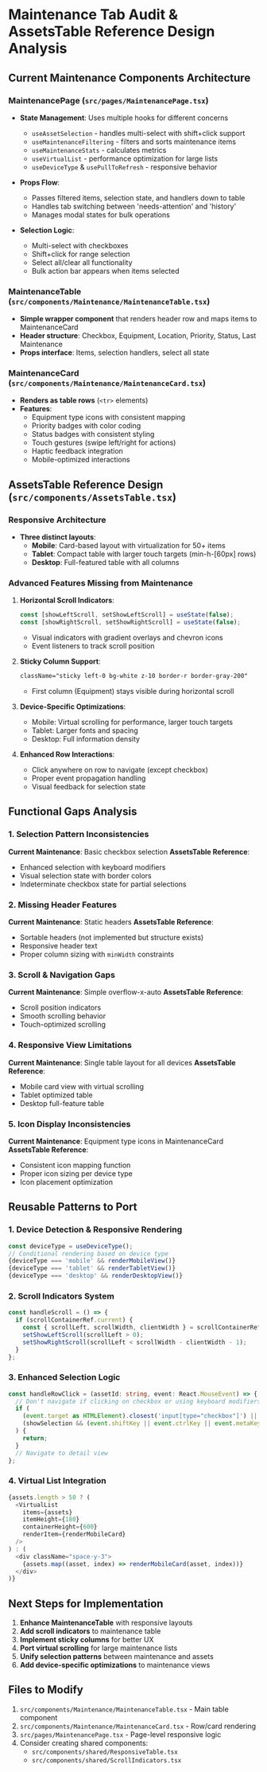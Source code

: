 # Maintenance Tab Audit & AssetsTable Reference Design Analysis

## Current Maintenance Components Architecture

### MaintenancePage (`src/pages/MaintenancePage.tsx`)
- **State Management**: Uses multiple hooks for different concerns
  - `useAssetSelection` - handles multi-select with shift+click support
  - `useMaintenanceFiltering` - filters and sorts maintenance items
  - `useMaintenanceStats` - calculates metrics
  - `useVirtualList` - performance optimization for large lists
  - `useDeviceType` & `usePullToRefresh` - responsive behavior

- **Props Flow**: 
  - Passes filtered items, selection state, and handlers down to table
  - Handles tab switching between 'needs-attention' and 'history'
  - Manages modal states for bulk operations

- **Selection Logic**:
  - Multi-select with checkboxes
  - Shift+click for range selection
  - Select all/clear all functionality
  - Bulk action bar appears when items selected

### MaintenanceTable (`src/components/Maintenance/MaintenanceTable.tsx`)
- **Simple wrapper component** that renders header row and maps items to MaintenanceCard
- **Header structure**: Checkbox, Equipment, Location, Priority, Status, Last Maintenance
- **Props interface**: Items, selection handlers, select all state

### MaintenanceCard (`src/components/Maintenance/MaintenanceCard.tsx`)
- **Renders as table rows** (`<tr>` elements)
- **Features**:
  - Equipment type icons with consistent mapping
  - Priority badges with color coding
  - Status badges with consistent styling
  - Touch gestures (swipe left/right for actions)
  - Haptic feedback integration
  - Mobile-optimized interactions

## AssetsTable Reference Design (`src/components/AssetsTable.tsx`)

### Responsive Architecture
- **Three distinct layouts**:
  - **Mobile**: Card-based layout with virtualization for 50+ items
  - **Tablet**: Compact table with larger touch targets (min-h-[60px] rows)
  - **Desktop**: Full-featured table with all columns

### Advanced Features Missing from Maintenance
1. **Horizontal Scroll Indicators**:
   ```typescript
   const [showLeftScroll, setShowLeftScroll] = useState(false);
   const [showRightScroll, setShowRightScroll] = useState(false);
   ```
   - Visual indicators with gradient overlays and chevron icons
   - Event listeners to track scroll position

2. **Sticky Column Support**:
   ```css
   className="sticky left-0 bg-white z-10 border-r border-gray-200"
   ```
   - First column (Equipment) stays visible during horizontal scroll

3. **Device-Specific Optimizations**:
   - Mobile: Virtual scrolling for performance, larger touch targets
   - Tablet: Larger fonts and spacing
   - Desktop: Full information density

4. **Enhanced Row Interactions**:
   - Click anywhere on row to navigate (except checkbox)
   - Proper event propagation handling
   - Visual feedback for selection state

## Functional Gaps Analysis

### 1. Selection Pattern Inconsistencies
**Current Maintenance**: Basic checkbox selection
**AssetsTable Reference**: 
- Enhanced selection with keyboard modifiers
- Visual selection state with border colors
- Indeterminate checkbox state for partial selections

### 2. Missing Header Features
**Current Maintenance**: Static headers
**AssetsTable Reference**:
- Sortable headers (not implemented but structure exists)
- Responsive header text
- Proper column sizing with `minWidth` constraints

### 3. Scroll & Navigation Gaps
**Current Maintenance**: Simple overflow-x-auto
**AssetsTable Reference**:
- Scroll position indicators
- Smooth scrolling behavior
- Touch-optimized scrolling

### 4. Responsive View Limitations
**Current Maintenance**: Single table layout for all devices
**AssetsTable Reference**:
- Mobile card view with virtual scrolling
- Tablet optimized table
- Desktop full-feature table

### 5. Icon Display Inconsistencies
**Current Maintenance**: Equipment type icons in MaintenanceCard
**AssetsTable Reference**: 
- Consistent icon mapping function
- Proper icon sizing per device type
- Icon placement optimization

## Reusable Patterns to Port

### 1. Device Detection & Responsive Rendering
```typescript
const deviceType = useDeviceType();
// Conditional rendering based on device type
{deviceType === 'mobile' && renderMobileView()}
{deviceType === 'tablet' && renderTabletView()}  
{deviceType === 'desktop' && renderDesktopView()}
```

### 2. Scroll Indicators System
```typescript
const handleScroll = () => {
  if (scrollContainerRef.current) {
    const { scrollLeft, scrollWidth, clientWidth } = scrollContainerRef.current;
    setShowLeftScroll(scrollLeft > 0);
    setShowRightScroll(scrollLeft < scrollWidth - clientWidth - 1);
  }
};
```

### 3. Enhanced Selection Logic
```typescript
const handleRowClick = (assetId: string, event: React.MouseEvent) => {
  // Don't navigate if clicking on checkbox or using keyboard modifiers
  if (
    (event.target as HTMLElement).closest('input[type="checkbox"]') ||
    (showSelection && (event.shiftKey || event.ctrlKey || event.metaKey))
  ) {
    return;
  }
  // Navigate to detail view
};
```

### 4. Virtual List Integration
```typescript
{assets.length > 50 ? (
  <VirtualList
    items={assets}
    itemHeight={180}
    containerHeight={600}
    renderItem={renderMobileCard}
  />
) : (
  <div className="space-y-3">
    {assets.map((asset, index) => renderMobileCard(asset, index))}
  </div>
)}
```

## Next Steps for Implementation

1. **Enhance MaintenanceTable** with responsive layouts
2. **Add scroll indicators** to maintenance table
3. **Implement sticky columns** for better UX
4. **Port virtual scrolling** for large maintenance lists
5. **Unify selection patterns** between maintenance and assets
6. **Add device-specific optimizations** to maintenance views

## Files to Modify

1. `src/components/Maintenance/MaintenanceTable.tsx` - Main table component
2. `src/components/Maintenance/MaintenanceCard.tsx` - Row/card rendering
3. `src/pages/MaintenancePage.tsx` - Page-level responsive logic
4. Consider creating shared components:
   - `src/components/shared/ResponsiveTable.tsx`
   - `src/components/shared/ScrollIndicators.tsx`
